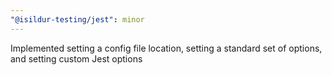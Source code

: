 ```yaml
---
"@isildur-testing/jest": minor
---
```


Implemented setting a config file location, setting a standard set of options, and setting custom Jest options
